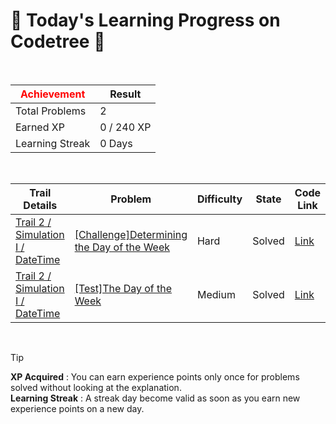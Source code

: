 # 🌲 Today's Learning Progress on Codetree 🌲

<br />

| <span style="color:red;display:block;text-align:center;"> **Achievement**</span> | Result |
|---|---|
|Total Problems| 2 |
| Earned XP | 0 / 240 XP |
| Learning Streak | 0 Days |

<br />

|Trail Details|Problem|Difficulty|State|Code Link|
|---|---|---|---|---|
|[Trail 2 / Simulation I / DateTime](https://www.codetree.ai/trail-info/novice-mid/)|[[Challenge]Determining the Day of the Week](https://www.codetree.ai/trails/complete/curated-cards/challenge-guess-day-of-week/)|Hard|Solved|[Link](https://github.com/linuschoudhury/codetree/blob/main/250619/%EC%9A%94%EC%9D%BC%20%EB%A7%9E%EC%B6%94%EA%B8%B0/guess-day-of-week.py)|
|[Trail 2 / Simulation I / DateTime](https://www.codetree.ai/trail-info/novice-mid/)|[[Test]The Day of the Week](https://www.codetree.ai/trails/complete/curated-cards/test-the-day-of-the-day/)|Medium|Solved|[Link](https://github.com/linuschoudhury/codetree/blob/main/250619/%EA%B7%B8%20%EC%9A%94%EC%9D%BC%EC%9D%80/the-day-of-the-day.py)|


<br />

> [!TIP]
> **XP Acquired** : You can earn experience points only once for problems solved without looking at the explanation.  
> **Learning Streak** : A streak day become valid as soon as you earn new experience points on a new day.

